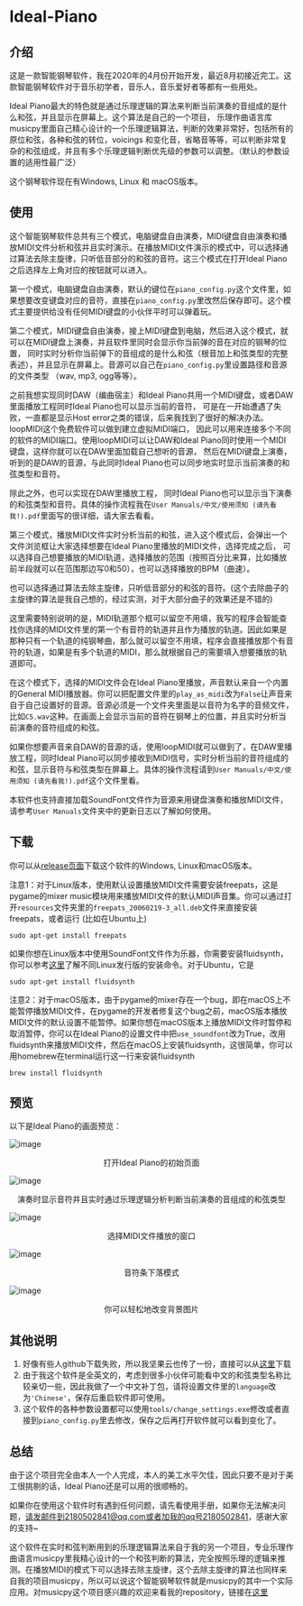 # Ideal-Piano

## 介绍

这是一款智能钢琴软件，我在2020年的4月份开始开发，最近8月初接近完工。这款智能钢琴软件对于音乐初学者，音乐人，音乐爱好者等都有一些用处。

Ideal Piano最大的特色就是通过乐理逻辑的算法来判断当前演奏的音组成的是什么和弦，并且显示在屏幕上。这个算法是自己的一个项目， 乐理作曲语言库musicpy里面自己精心设计的一个乐理逻辑算法，判断的效果非常好，包括所有的原位和弦，各种和弦的转位，voicings 和变化音，省略音等等，可以判断非常复杂的和弦组成，并且有多个乐理逻辑判断优先级的参数可以调整。（默认的参数设置的适用性最广泛）

这个钢琴软件现在有Windows, Linux 和 macOS版本。

## 使用

这个智能钢琴软件总共有三个模式，电脑键盘自由演奏，MIDI键盘自由演奏和播放MIDI文件分析和弦并且实时演示。在播放MIDI文件演示的模式中，可以选择通过算法去除主旋律，只听低音部分的和弦的音符。这三个模式在打开Ideal Piano之后选择左上角对应的按钮就可以进入。

第一个模式，电脑键盘自由演奏，默认的键位在`piano_config.py`这个文件里，如果想要改变键盘对应的音符，直接在`piano_config.py`里改然后保存即可。这个模式主要提供给没有任何MIDI键盘的小伙伴平时可以弹着玩。

第二个模式，MIDI键盘自由演奏，接上MIDI键盘到电脑，然后进入这个模式，就可以在MIDI键盘上演奏，并且软件里同时会显示你当前弹的音在对应的钢琴的位置， 同时实时分析你当前弹下的音组成的是什么和弦（根音加上和弦类型的完整表述），并且显示在屏幕上。音源可以自己在`piano_config.py`里设置路径和音源的文件类型 （wav, mp3, ogg等等）。

之前我想实现同时DAW（编曲宿主）和Ideal Piano共用一个MIDI键盘，或者DAW里面播放工程同时Ideal Piano也可以显示当前的音符， 可是在一开始遭遇了失败，一直都是显示Host error之类的错误，后来我找到了很好的解决办法。 loopMIDI这个免费软件可以做到建立虚拟MIDI端口， 因此可以用来连接多个不同的软件的MIDI端口。使用loopMIDI可以让DAW和Ideal Piano同时使用一个MIDI键盘，这样你就可以在DAW里面加载自己想听的音源， 然后在MIDI键盘上演奏，听到的是DAW的音源，与此同时Ideal Piano也可以同步地实时显示当前演奏的和弦类型和音符。

除此之外，也可以实现在DAW里播放工程， 同时Ideal Piano也可以显示当下演奏的和弦类型和音符。具体的操作流程我在`User Manuals/中文/使用须知 (请先看我!).pdf`里面写的很详细，请大家去看看。

第三个模式，播放MIDI文件实时分析当前的和弦，进入这个模式后，会弹出一个文件浏览框让大家选择想要在Ideal Piano里播放的MIDI文件，选择完成之后， 可以选择自己想要播放的MIDI轨道，选择播放的范围（按照百分比来算，比如播放前半段就可以在范围那边写0和50），也可以选择播放的BPM（曲速）。

也可以选择通过算法去除主旋律，只听低音部分的和弦的音符。(这个去除曲子的主旋律的算法是我自己想的，经过实测，对于大部分曲子的效果还是不错的)

这里需要特别说明的是，MIDI轨道那个框可以留空不用填，我写的程序会智能查找你选择的MIDI文件里的第一个有音符的轨道并且作为播放的轨道。因此如果是那种只有一个轨道的纯钢琴曲，那么就可以留空不用填，程序会直接播放那个有音符的轨道，如果是有多个轨道的MIDI，那么就根据自己的需要填入想要播放的轨道即可。

在这个模式下，选择的MIDI文件会在Ideal Piano里播放，声音默认来自一个内置的General MIDI播放器。你可以把配置文件里的`play_as_midi`改为`False`让声音来自于自己设置好的音源。音源必须是一个文件夹里面是以音符为名字的音频文件，比如`C5.wav`这种。在画面上会显示当前的音符在钢琴上的位置，并且实时分析当前演奏的音符组成的和弦。

如果你想要声音来自DAW的音源的话，使用loopMIDI就可以做到了，在DAW里播放工程，同时Ideal Piano可以同步接收到MIDI信号，实时分析当前的音符组成的和弦，显示音符与和弦类型在屏幕上。具体的操作流程请到`User Manuals/中文/使用须知 (请先看我!).pdf`这个文件里看。

本软件也支持直接加载SoundFont文件作为音源来用键盘演奏和播放MIDI文件，请参考`User Manuals`文件夹中的更新日志以了解如何使用。

## 下载

你可以从[release页面](https://github.com/Rainbow-Dreamer/Ideal-Piano/releases/latest)下载这个软件的Windows, Linux和macOS版本。

注意1：对于Linux版本，使用默认设置播放MIDI文件需要安装freepats，这是pygame的mixer music模块用来播放MIDI文件的默认MIDI声音集。你可以通过打开`resources`文件夹里的`freepats_20060219-3_all.deb`文件来直接安装freepats，或者运行 (比如在Ubuntu上)

````
sudo apt-get install freepats
````

如果你想在Linux版本中使用SoundFont文件作为乐器，你需要安装fluidsynth，你可以参考[这里](https://github.com/FluidSynth/fluidsynth/wiki/Download)了解不同Linux发行版的安装命令。对于Ubuntu，它是

````
sudo apt-get install fluidsynth
````

注意2：对于macOS版本，由于pygame的mixer存在一个bug，即在macOS上不能暂停播放MIDI文件，在pygame的开发者修复这个bug之前，macOS版本播放MIDI文件的默认设置不能暂停。如果你想在macOS版本上播放MIDI文件时暂停和取消暂停，你可以在Ideal Piano的设置文件中把`use_soundfont`改为True，改用fluidsynth来播放MIDI文件，然后在macOS上安装fluidsynth，这很简单，你可以用homebrew在terminal运行这一行来安装fluidsynth

``````
brew install fluidsynth
``````

## 预览

以下是Ideal Piano的画面预览：

![image](previews/1.jpg)

<p align="center">打开Ideal Piano的初始页面</p>

![image](previews/2.jpg)

<p align="center">演奏时显示音符并且实时通过乐理逻辑分析判断当前演奏的音组成的和弦类型</p>

![image](previews/3.jpg)

<p align="center">选择MIDI文件播放的窗口</p>

![image](previews/4.jpg)

<p align="center">音符条下落模式</p>

![image](previews/5.jpg)

<p align="center">你可以轻松地改变背景图片</p>

## 其他说明

1. 好像有些人github下载失败，所以我坚果云也传了一份，直接可以从[这里](https://www.jianguoyun.com/p/DY_8cucQhPG0CBifkqYE)下载
2. 由于我这个软件是全英文的，考虑到很多小伙伴可能看中文的和弦类型名称比较亲切一些，因此我做了一个中文补丁包，请将设置文件里的`language`改为`'Chinese'`，保存后重启软件即可使用。
3. 这个软件的各种参数设置都可以使用`tools/change_settings.exe`修改或者直接到`piano_config.py`里去修改，保存之后再打开软件就可以看到变化了。

## 总结

由于这个项目完全由本人一个人完成，本人的美工水平欠佳，因此只要不是对于美工很挑剔的话，Ideal Piano还是可以用的很顺畅的。

如果你在使用这个软件时有遇到任何问题，请先看使用手册，如果你无法解决问题，请发邮件到2180502841@qq.com或者加我的qq号2180502841，感谢大家的支持~

这个软件在实时和弦判断用到的乐理逻辑算法来自于我的另一个项目，专业乐理作曲语言musicpy里我精心设计的一个和弦判断的算法，完全按照乐理的逻辑来推测。在播放MIDI的模式下可以选择去除主旋律，这个去除主旋律的算法也同样来自我的项目musicpy，所以可以说这个智能钢琴软件就是musicpy的其中一个实际应用。对musicpy这个项目感兴趣的欢迎来看我的repository，链接在[这里](https://github.com/Rainbow-Dreamer/musicpy)

